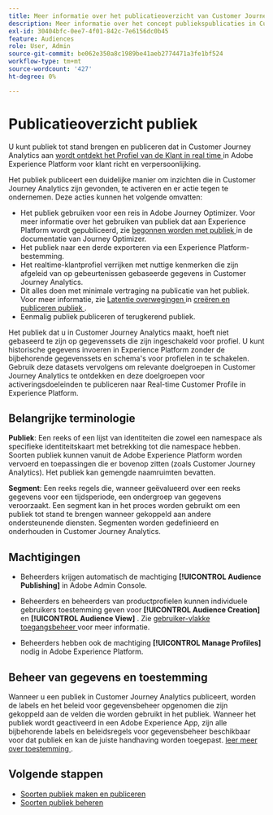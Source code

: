 ```yaml
---
title: Meer informatie over het publicatieoverzicht van Customer Journey Analytics Audiences
description: Meer informatie over het concept publiekspublicaties in Customer Journey Analytics
exl-id: 30404bfc-0ee7-4f01-842c-7e6156dc0b45
feature: Audiences
role: User, Admin
source-git-commit: be062e350a8c1989be41aeb2774471a3fe1bf524
workflow-type: tm+mt
source-wordcount: '427'
ht-degree: 0%

---
```


# Publicatieoverzicht publiek

U kunt publiek tot stand brengen en publiceren dat in Customer Journey Analytics aan [ wordt ontdekt het Profiel van de Klant in real time ](https://experienceleague.adobe.com/docs/experience-platform/profile/home.html?lang=nl) in Adobe Experience Platform voor klant richt en verpersoonlijking.

Het publiek publiceert een duidelijke manier om inzichten die in Customer Journey Analytics zijn gevonden, te activeren en er actie tegen te ondernemen. Deze acties kunnen het volgende omvatten:

* Het publiek gebruiken voor een reis in Adobe Journey Optimizer.
Voor meer informatie over het gebruiken van publiek dat aan Experience Platform wordt gepubliceerd, zie [ begonnen worden met publiek ](https://experienceleague.adobe.com/en/docs/journey-optimizer/using/audiences-profiles-identities/audiences/about-audiences) in de documentatie van Journey Optimizer.
* Het publiek naar een derde exporteren via een Experience Platform-bestemming.
* Het realtime-klantprofiel verrijken met nuttige kenmerken die zijn afgeleid van op gebeurtenissen gebaseerde gegevens in Customer Journey Analytics.
* Dit alles doen met minimale vertraging na publicatie van het publiek.
Voor meer informatie, zie [ Latentie overwegingen ](/help/components/audiences/publish.md#latency-considerations) in [ creëren en publiceren publiek ](/help/components/audiences/publish.md).
* Eenmalig publiek publiceren of terugkerend publiek.

Het publiek dat u in Customer Journey Analytics maakt, hoeft niet gebaseerd te zijn op gegevenssets die zijn ingeschakeld voor profiel. U kunt historische gegevens invoeren in Experience Platform zonder de bijbehorende gegevenssets en schema&#39;s voor profielen in te schakelen. Gebruik deze datasets vervolgens om relevante doelgroepen in Customer Journey Analytics te ontdekken en deze doelgroepen voor activeringsdoeleinden te publiceren naar Real-time Customer Profile in Experience Platform.

## Belangrijke terminologie

**Publiek**: Een reeks of een lijst van identiteiten die zowel een namespace als specifieke identiteitskaart met betrekking tot die namespace hebben. Soorten publiek kunnen vanuit de Adobe Experience Platform worden vervoerd en toepassingen die er bovenop zitten (zoals Customer Journey Analytics). Het publiek kan gemengde naamruimten bevatten.

**Segment**: Een reeks regels die, wanneer geëvalueerd over een reeks gegevens voor een tijdsperiode, een ondergroep van gegevens veroorzaakt. Een segment kan in het proces worden gebruikt om een publiek tot stand te brengen wanneer gekoppeld aan andere ondersteunende diensten. Segmenten worden gedefinieerd en onderhouden in Customer Journey Analytics.

## Machtigingen

* Beheerders krijgen automatisch de machtiging **[!UICONTROL Audience Publishing]** in Adobe Admin Console.

* Beheerders en beheerders van productprofielen kunnen individuele gebruikers toestemming geven voor **[!UICONTROL Audience Creation]** en **[!UICONTROL Audience View]** . Zie [ gebruiker-vlakke toegangsbeheer ](/help/technotes/access-control.md#user-level-access) voor meer informatie.

* Beheerders hebben ook de machtiging **[!UICONTROL Manage Profiles]** nodig in Adobe Experience Platform.

## Beheer van gegevens en toestemming

Wanneer u een publiek in Customer Journey Analytics publiceert, worden de labels en het beleid voor gegevensbeheer opgenomen die zijn gekoppeld aan de velden die worden gebruikt in het publiek.  Wanneer het publiek wordt geactiveerd in een Adobe Experience App, zijn alle bijbehorende labels en beleidsregels voor gegevensbeheer beschikbaar voor dat publiek en kan de juiste handhaving worden toegepast. [ leer meer over toestemming ](https://experienceleague.adobe.com/docs/experience-platform/data-governance/policies/user-guide.html#consent-policy).

## Volgende stappen

* [Soorten publiek maken en publiceren](/help/components/audiences/publish.md)
* [Soorten publiek beheren](/help/components/audiences/manage.md)
